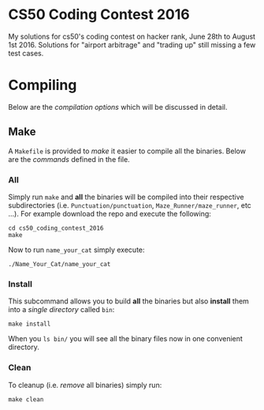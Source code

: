 # CS50 Coding Contest 2016
My solutions for cs50's coding contest on hacker rank, June 28th to August
1st 2016. Solutions for "airport arbitrage" and "trading up" still missing a few
test cases.

# Compiling
Below are the *compilation options* which will be discussed in detail.

## Make
A `Makefile` is provided to *make* it easier to compile all the binaries. Below
are the *commands* defined in the file.

### All
Simply run `make` and **all** the binaries will be compiled into their
respective subdirectories (i.e. `Punctuation/punctuation`,
`Maze_Runner/maze_runner`, etc ...). For example download the repo and execute
the following:
```
cd cs50_coding_contest_2016
make
```
Now to run `name_your_cat` simply execute:
```
./Name_Your_Cat/name_your_cat
```

### Install
This subcommand allows you to build **all** the binaries but also **install**
them into a *single directory* called `bin`:
```
make install
```
When you `ls bin/` you will see all the binary files now in one convenient
directory.

### Clean
To cleanup (i.e. *remove* all binaries) simply run:
```
make clean
```
